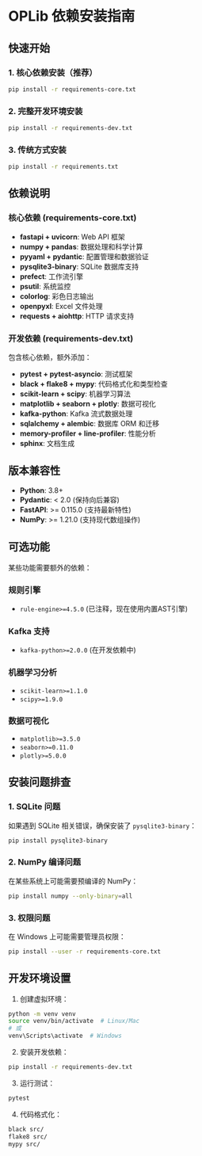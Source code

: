 # OPLib 依赖安装指南

## 快速开始

### 1. 核心依赖安装（推荐）
```bash
pip install -r requirements-core.txt
```

### 2. 完整开发环境安装
```bash
pip install -r requirements-dev.txt
```

### 3. 传统方式安装
```bash
pip install -r requirements.txt
```

## 依赖说明

### 核心依赖 (requirements-core.txt)
- **fastapi + uvicorn**: Web API 框架
- **numpy + pandas**: 数据处理和科学计算
- **pyyaml + pydantic**: 配置管理和数据验证
- **pysqlite3-binary**: SQLite 数据库支持
- **prefect**: 工作流引擎
- **psutil**: 系统监控
- **colorlog**: 彩色日志输出
- **openpyxl**: Excel 文件处理
- **requests + aiohttp**: HTTP 请求支持

### 开发依赖 (requirements-dev.txt)
包含核心依赖，额外添加：
- **pytest + pytest-asyncio**: 测试框架
- **black + flake8 + mypy**: 代码格式化和类型检查
- **scikit-learn + scipy**: 机器学习算法
- **matplotlib + seaborn + plotly**: 数据可视化
- **kafka-python**: Kafka 流式数据处理
- **sqlalchemy + alembic**: 数据库 ORM 和迁移
- **memory-profiler + line-profiler**: 性能分析
- **sphinx**: 文档生成

## 版本兼容性

- **Python**: 3.8+
- **Pydantic**: < 2.0 (保持向后兼容)
- **FastAPI**: >= 0.115.0 (支持最新特性)
- **NumPy**: >= 1.21.0 (支持现代数组操作)

## 可选功能

某些功能需要额外的依赖：

### 规则引擎
- `rule-engine>=4.5.0` (已注释，现在使用内置AST引擎)

### Kafka 支持
- `kafka-python>=2.0.0` (在开发依赖中)

### 机器学习分析
- `scikit-learn>=1.1.0`
- `scipy>=1.9.0`

### 数据可视化
- `matplotlib>=3.5.0`
- `seaborn>=0.11.0`
- `plotly>=5.0.0`

## 安装问题排查

### 1. SQLite 问题
如果遇到 SQLite 相关错误，确保安装了 `pysqlite3-binary`：
```bash
pip install pysqlite3-binary
```

### 2. NumPy 编译问题
在某些系统上可能需要预编译的 NumPy：
```bash
pip install numpy --only-binary=all
```

### 3. 权限问题
在 Windows 上可能需要管理员权限：
```bash
pip install --user -r requirements-core.txt
```

## 开发环境设置

1. 创建虚拟环境：
```bash
python -m venv venv
source venv/bin/activate  # Linux/Mac
# 或
venv\Scripts\activate  # Windows
```

2. 安装开发依赖：
```bash
pip install -r requirements-dev.txt
```

3. 运行测试：
```bash
pytest
```

4. 代码格式化：
```bash
black src/
flake8 src/
mypy src/
```
